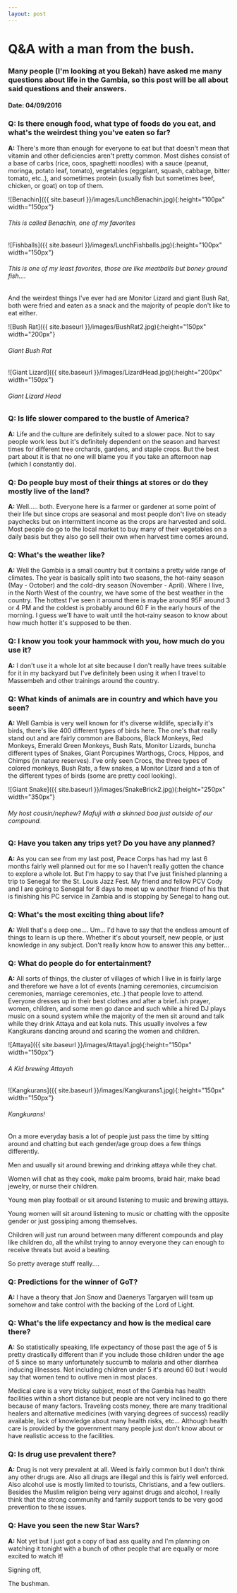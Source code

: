 ```yaml
---
layout: post
---
```

# Q&A with a man from the bush.

### Many people (I'm looking at you Bekah) have asked me many questions about life in the Gambia, so this post will be all about said questions and their answers.

#### Date: 04/09/2016

### Q:  Is there enough food, what type of foods do you eat, and what's the weirdest thing you've eaten so far?

**A:** There's more than enough for everyone to eat but that doesn't mean that vitamin and other deficiencies aren't pretty common. 
Most dishes consist of a base of carbs (rice, coos, spaghetti noodles) with a sauce (peanut, moringa, potato leaf, tomato), vegetables (eggplant, squash, cabbage, bitter tomato, etc..), and sometimes protein (usually fish but sometimes beef, chicken, or goat) on top of them.

![Benachin]({{ site.baseurl }}/images/LunchBenachin.jpg){:height="100px" width="150px"}

###### This is called Benachin, one of my favorites

![Fishballs]({{ site.baseurl }}/images/LunchFishballs.jpg){:height="100px" width="150px"}

###### This is one of my least favorites, those are like meatballs but boney ground fish....

And the weirdest things I've ever had are Monitor Lizard and giant Bush Rat, both were fried and eaten as a snack and the majority of people don't like to eat either.

![Bush Rat]({{ site.baseurl }}/images/BushRat2.jpg){:height="150px" width="200px"}

###### Giant Bush Rat

![Giant Lizard]({{ site.baseurl }}/images/LizardHead.jpg){:height="200px" width="150px"}

###### Giant Lizard Head

### Q: Is life slower compared to the bustle of America?

**A:** Life and the culture are definitely suited to a slower pace. Not to say people work less but it's definitely dependent on the season and harvest times for different tree orchards, gardens, and staple crops. But the best part about it is that no one will blame you if you take an afternoon nap (which I constantly do).

### Q: Do people buy most of their things at stores or do they mostly live of the land?

**A:** Well..... both. Everyone here is a farmer or gardener at some point of their life but since crops are seasonal and most people don't live on steady paychecks but on intermittent income as the crops are harvested and sold. Most people do go to the local market to buy many of their vegetables on a daily basis but they also go sell their own when harvest time comes around.

### Q: What's the weather like?

**A:** Well the Gambia is a small country but it contains a pretty wide range of climates. The year is basically split into two seasons, the hot-rainy season (May - October) and the cold-dry season (November - April). Where I live, in the North West of the country, we have some of the best weather in the country. The hottest I've seen it around there is maybe around 95F around 3 or 4 PM and the coldest is probably around 60 F in the early hours of the morning. I guess we'll have to wait until the hot-rainy season to know about how much hotter it's supposed to be then.

### Q: I know you took your hammock with you, how much do you use it?

**A:** I don't use it a whole lot at site because I don't really have trees suitable for it in my backyard but I've definitely been using it when I travel to Massembeh and other trainings around the country.

### Q: What kinds of animals are in country and which have you seen?

**A:** Well Gambia is very well known for it's diverse wildlife, specially it's birds, there's like 400 different types of birds here. The one's that really stand out and are fairly common are Baboons, Black Monkeys, Red Monkeys, Emerald Green Monkeys, Bush Rats, Monitor Lizards, buncha different types of Snakes, Giant Porcupines Warthogs, Crocs, Hippos, and Chimps (in nature reserves).
I've only seen Crocs, the three types of colored monkeys, Bush Rats, a few snakes, a Monitor Lizard and a ton of the different types of birds (some are pretty cool looking).

![Giant Snake]({{ site.baseurl }}/images/SnakeBrick2.jpg){:height="250px" width="350px"}

###### My host cousin/nephew? Mafuji with a skinned boa just outside of our compound.

### Q: Have you taken any trips yet? Do you have any planned?

**A:** As you can see from my last post, Peace Corps has had my last 6 months fairly well planned out for me so I haven't really gotten the chance to explore a whole lot. But I'm happy to say that I've just finished planning a trip to Senegal for the St. Louis Jazz Fest. My friend and fellow PCV Cody and I are going to Senegal for 8 days to meet up w another friend of his that is finishing his PC service in Zambia and is stopping by Senegal to hang out.

### Q: What's the most exciting thing about life?

**A:** Well that's a deep one.... Um... I'd have to say that the endless amount of things to learn is up there. Whether it's about yourself, new people, or just knowledge in any subject. Don't really know how to answer this any better...

### Q: What do people do for entertainment?

**A:** All sorts of things, the cluster of villages of which I live in is fairly large and therefore we have a lot of events (naming ceremonies, circumcision ceremonies, marriage ceremonies, etc..) that people love to attend. Everyone dresses up in their best clothes and after a brief..ish prayer, women, children, and some men go dance and such while a hired DJ plays music on a sound system while the majority of the men sit around and talk while they drink Attaya and eat kola nuts. This usually involves a few Kangkurans dancing around and scaring the women and children.

![Attaya]({{ site.baseurl }}/images/Attaya1.jpg){:height="150px" width="150px"}

###### A Kid brewing Attayah

![Kangkurans]({{ site.baseurl }}/images/Kangkurans1.jpg){:height="150px" width="150px"}

###### Kangkurans!

On a more everyday basis a lot of people just pass the time by sitting around and chatting but each gender/age group does a few things differently.

Men and usually sit around brewing and drinking attaya while they chat.

Women will chat as they cook, make palm brooms, braid hair, make bead jewelry, or nurse their children.

Young men play football or sit around listening to music and brewing attaya.

Young women will sit around listening to music or chatting with the opposite gender or just gossiping among themselves.

Children will just run around between many different compounds and play like children do, all the whilst trying to annoy everyone they can enough to receive threats but avoid a beating.

So pretty average stuff really....

### Q: Predictions for the winner of GoT?

**A:** I have a theory that Jon Snow and Daenerys Targaryen will team up somehow and take control with the backing of the Lord of Light.

### Q: What's the life expectancy and how is the medical care there?

**A:** So statistically speaking, life expectancy of those past the age of 5 is pretty drastically different than if you include those children under the age of 5 since so many unfortunately succumb to malaria and other diarrhea inducing illnesses. Not including children under 5 it's around 60 but I would say that women tend to outlive men in most places.

Medical care is a very tricky subject, most of the Gambia has health facilities within a short distance but people are not very inclined to go there because of many factors. Traveling costs money, there are many traditional healers and alternative medicines (with varying degrees of success) readily available, lack of knowledge about many health risks, etc... Although health care is provided by the government many people just don't know about or have realistic access to the facilities.

### Q: Is drug use prevalent there?

**A:** Drug is not very prevalent at all. Weed is fairly common but I don't think any other drugs are. Also all drugs are illegal and this is fairly well enforced. Also alcohol use is mostly limited to  tourists, Christians, and a few outliers. Besides the Muslim religion being very against drugs and alcohol, I really think that the strong community and family support tends to be very good prevention to these issues.

### Q: Have you seen the new Star Wars?

**A:** Not yet but I just got a copy of bad ass quality and I'm planning on watching it tonight with a bunch of other people that are equally or more excited to watch it!

Signing off,

The bushman.